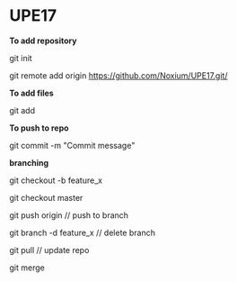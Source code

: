 # UPE17

**To add repository**

git init

git remote add origin https://github.com/Noxium/UPE17.git/

**To add files**

git add <filename>

**To push to repo**

git commit -m "Commit message"


**branching**

git checkout -b feature_x

git checkout master

git push origin <branch> // push to branch
  
git branch -d feature_x // delete branch

git pull // update repo

git merge <branch>
